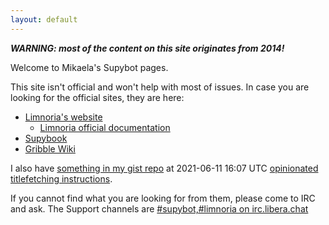 ```yaml
---
layout: default
---
```


***WARNING: most of the content on this site originates from 2014!***

Welcome to Mikaela's Supybot pages.

This site isn't official and won't help with most of issues. In case you
are looking for the official sites, they are here:

* [Limnoria's website](https://limnoria.net/)
    * [Limnoria official documentation](https://docs.limnoria.net/)
* [Supybook](https://hoxu.github.io/supybook/devel/)
* [Gribble Wiki](https://sourceforge.net/p/gribble/wiki/Main_Page/)

I also have [something in my gist repo](https://gitea.blesmrt.net/mikaela/gist/src/branch/master/irc/limnoria/)
at 2021-06-11 16:07 UTC [opinionated titlefetching instructions](https://gitea.blesmrt.net/mikaela/gist/src/branch/master/irc/limnoria/titlefetching.md).

If you cannot find what you are looking for from them, please come to IRC 
and ask. The Support channels are
[#supybot,#limnoria on irc.libera.chat](ircs://irc.libera.chat:6697/%23supybot%2c%23limnoria)
